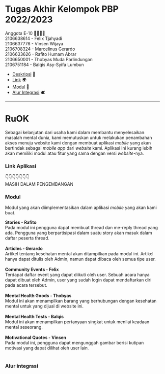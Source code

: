 # Tugas Akhir Kelompok PBP 2022/2023

Anggota E-10 👨‍👨‍👦‍👦  
2106638614 - Felix Tjahyadi  
2106637776 - Vinsen Wijaya  
2106708324 - Marcelinus Gerardo  
2106633626 - Rafito Humam Abrar  
2106650001 - Thobyas Muda Parlindungan  
2106751184 - Balqis Asy-Syifa Lumbun  

- [Deskripsi](#ruok) 📱
- [Link](#link-aplikasi) 🌍
- [Modul](#modul) 🎯
- [Alur Integrasi](#alur-integrasi) 🕊
---

# RuOK
Sebagai kelanjutan dari usaha kami dalam membantu menyelesaikan masalah mental dunia, kami memutuskan untuk melakukan penambahan akses menuju website kami dengan membuat aplikasi _mobile_ yang akan bertindak sebagai _mobile app_ dari _website_ kami. Aplikasi ini kurang lebih akan memiliki modul atau fitur yang sama dengan versi _website_-nya. 
<br>

### Link Aplikasi
👇👇👇👇👇👇👇  
MASIH DALAM PENGEMBANGAN
<br>

### Modul
Modul yang akan diimplementasikan dalam aplikasi _mobile_ yang akan kami buat.  

**Stories - Rafito**  
Pada modul ini pengguna dapat membuat thread dan me-reply thread yang ada. Pengguna yang berpartisipasi dalam suatu story akan masuk dalam daftar peserta thread.<br>
<br>
**Articles - Gerardo**  
Artikel tentang kesehatan mental akan ditampilkan pada modul ini. Artikel hanya dapat ditulis oleh Admin, namun dapat dibaca oleh semua tipe user.<br>
<br>
**Community Events - Felix**  
Terdapat daftar event yang dapat diikuti oleh user. Sebuah acara hanya dapat dibuat oleh Admin, user yang sudah login dapat mendaftarkan diri pada acara tersebut.<br>
<br>
**Mental Health Goods - Thobyas**  
Modul ini akan menampilkan barang yang berhubungan dengan kesehatan mental untuk yang dijual di website ini.<br>
<br>
**Mental Health Tests - Balqis**  
Modul ini akan menampilkan pertanyaan singkat untuk menilai keadaan mental seseorang.<br>
<br>
**Motivational Quotes - Vinsen**  
Pada modul ini, pengguna dapat mengunggah gambar berisi kutipan motivasi yang dapat dilihat oleh user lain.<br>
<br>

### Alur integrasi
